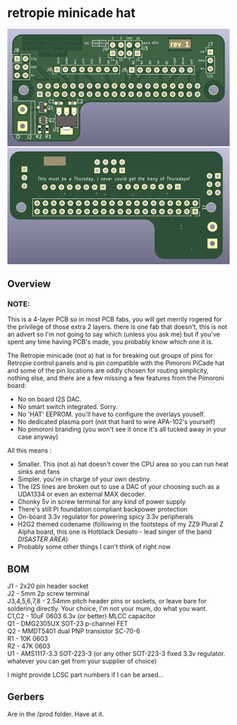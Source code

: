 # retropie minicade hat

![PCB Front](front.png)  
![PCB Back](back.png)  

## Overview

### NOTE:

This is a 4-layer PCB so in most PCB fabs, you will get merrily rogered for the privilege of those extra 2 layers. there is one fab that doesn't, this is not an advert so I'm not going to say which (unless you ask me) but if you've spent any time having PCB's made, you probably know which one it is.

The Retropie minicade (not a) hat is for breaking out groups of pins for Retropie control panels and is pin compatible with the Pimoroni PiCade hat and some of the pin locations are oddly chosen for routing simplicity, nothing else, and there are a few missing a few features from the Pimoroni board:

* No on board I2S DAC.
* No smart switch integrated. Sorry.
* No 'HAT' EEPROM. you'll have to configure the overlays youself.
* No dedicated plasma port (not that hard to wire APA-102's yourself)
* No pimoroni branding (you won't see it once it's all tucked away in your case anyway)  

All this means :

* Smaller. This (not a) hat doesn't cover the CPU area so you can run heat sinks and fans
* Simpler. you're in charge of your own destiny.
* The I2S lines are broken out to use a DAC of your choosing such as a UDA1334 or even an external MAX decoder.
* Chonky 5v in screw terminal for any kind of power supply
* There's still Pi foundation compliant backpower protection
* On-board 3.3v regulator for powering spicy 3.3v peripherals
* H2G2 themed codename (following in the footsteps of my ZZ9 Plural Z Alpha board, this one is Hotblack Desiato - lead singer of the band *DISASTER AREA*)
* Probably some other things I can't think of right now

## BOM

J1 - 2x20 pin header socket  
J2 - 5mm 2p screw terminal  
J3,4,5,6,7,8 - 2.54mm pitch header pins or sockets, or leave bare for soldering directly. Your choice, I'm not your mum, do what you want.  
C1,C2 - 10uF 0603 6.3v (or better) MLCC capacitor  
Q1 - DMG2305UX SOT-23 p-channel FET  
Q2 - MMDT5401 dual PNP transistor SC-70-6  
R1 - 10K 0603  
R2 - 47K 0603  
U1 - AMS1117-3.3 SOT-223-3 (or any other SOT-223-3 fixed 3.3v regulator. whatever you can get from your supplier of choice)

I might provide LCSC part numbers if I can be arsed...

## Gerbers

Are in the /prod folder. Have at it.